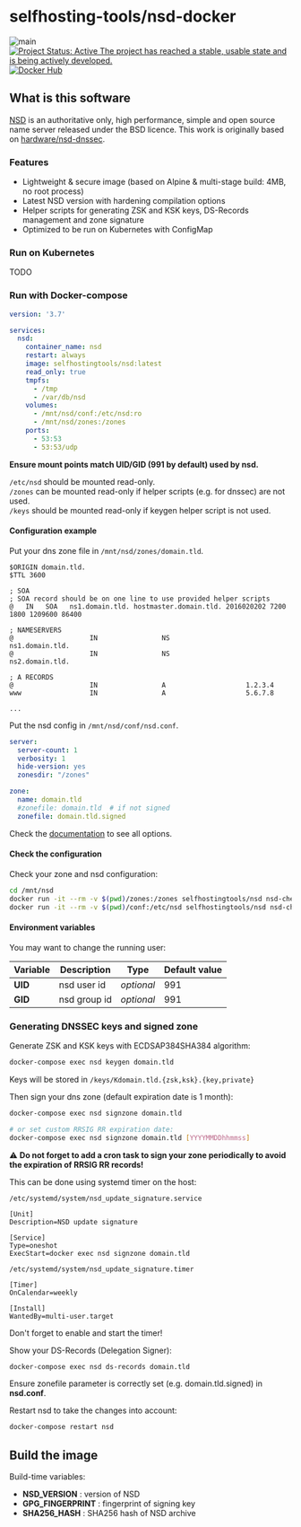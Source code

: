 # selfhosting-tools/nsd-docker

![main](https://github.com/selfhosting-tools/nsd-docker/workflows/main/badge.svg?branch=master)
[![Project Status: Active  The project has reached a stable, usable state and is being actively developed.](https://www.repostatus.org/badges/latest/active.svg)](https://www.repostatus.org/#active)
[![Docker Hub](https://img.shields.io/docker/pulls/selfhostingtools/nsd.svg)](https://hub.docker.com/r/selfhostingtools/nsd)

## What is this software

[NSD](https://www.nlnetlabs.nl/projects/nsd/about/) is an authoritative only, high performance, simple and open source name server released under the BSD licence.
This work is originally based on [hardware/nsd-dnssec](https://github.com/hardware/nsd-dnssec).

### Features

- Lightweight & secure image (based on Alpine & multi-stage build: 4MB, no root process)
- Latest NSD version with hardening compilation options
- Helper scripts for generating ZSK and KSK keys, DS-Records management and zone signature
- Optimized to be run on Kubernetes with ConfigMap

### Run on Kubernetes

TODO

### Run with Docker-compose

```yaml
version: '3.7'

services:
  nsd:
    container_name: nsd
    restart: always
    image: selfhostingtools/nsd:latest
    read_only: true
    tmpfs:
      - /tmp
      - /var/db/nsd
    volumes:
      - /mnt/nsd/conf:/etc/nsd:ro
      - /mnt/nsd/zones:/zones
    ports:
      - 53:53
      - 53:53/udp
```

**Ensure mount points match UID/GID (991 by default) used by nsd.**

`/etc/nsd` should be mounted read-only.  
`/zones` can be mounted read-only if helper scripts (e.g. for dnssec) are not used.  
`/keys` should be mounted read-only if keygen helper script is not used.

#### Configuration example

Put your dns zone file in `/mnt/nsd/zones/domain.tld`.

```bind
$ORIGIN domain.tld.
$TTL 3600

; SOA
; SOA record should be on one line to use provided helper scripts
@   IN   SOA   ns1.domain.tld. hostmaster.domain.tld. 2016020202 7200 1800 1209600 86400

; NAMESERVERS
@                   IN                NS                   ns1.domain.tld.
@                   IN                NS                   ns2.domain.tld.

; A RECORDS
@                   IN                A                    1.2.3.4
www                 IN                A                    5.6.7.8

...
```

Put the nsd config in `/mnt/nsd/conf/nsd.conf`.

```yaml
server:
  server-count: 1
  verbosity: 1
  hide-version: yes
  zonesdir: "/zones"

zone:
  name: domain.tld
  #zonefile: domain.tld  # if not signed
  zonefile: domain.tld.signed
```

Check the [documentation](https://www.nlnetlabs.nl/documentation/nsd/) to see all options.

#### Check the configuration

Check your zone and nsd configuration:

```sh
cd /mnt/nsd
docker run -it --rm -v $(pwd)/zones:/zones selfhostingtools/nsd nsd-checkzone domain.tld /zones/domain.tld
docker run -it --rm -v $(pwd)/conf:/etc/nsd selfhostingtools/nsd nsd-checkconf /etc/nsd/nsd.conf
```

#### Environment variables

You may want to change the running user:

| Variable | Description  | Type       | Default value |
| -------- | -----------  | ----       | ------------- |
| **UID**  | nsd user id  | *optional* | 991           |
| **GID**  | nsd group id | *optional* | 991           |

### Generating DNSSEC keys and signed zone

Generate ZSK and KSK keys with ECDSAP384SHA384 algorithm:

```sh
docker-compose exec nsd keygen domain.tld
```

Keys will be stored in `/keys/Kdomain.tld.{zsk,ksk}.{key,private}`

Then sign your dns zone (default expiration date is 1 month):

```sh
docker-compose exec nsd signzone domain.tld

# or set custom RRSIG RR expiration date:
docker-compose exec nsd signzone domain.tld [YYYYMMDDhhmmss]
```

:warning: **Do not forget to add a cron task to sign your zone periodically to avoid the expiration of RRSIG RR records!**

This can be done using systemd timer on the host:

`/etc/systemd/system/nsd_update_signature.service`

```systemd
[Unit]
Description=NSD update signature

[Service]
Type=oneshot
ExecStart=docker exec nsd signzone domain.tld
```

`/etc/systemd/system/nsd_update_signature.timer`

```systemd
[Timer]
OnCalendar=weekly

[Install]
WantedBy=multi-user.target
```

Don't forget to enable and start the timer!

Show your DS-Records (Delegation Signer):

```sh
docker-compose exec nsd ds-records domain.tld
```

Ensure zonefile parameter is correctly set (e.g. domain.tld.signed) in **nsd.conf**.

Restart nsd to take the changes into account:

```sh
docker-compose restart nsd
```

## Build the image

Build-time variables:

- **NSD_VERSION** : version of NSD
- **GPG_FINGERPRINT** : fingerprint of signing key
- **SHA256_HASH** : SHA256 hash of NSD archive
